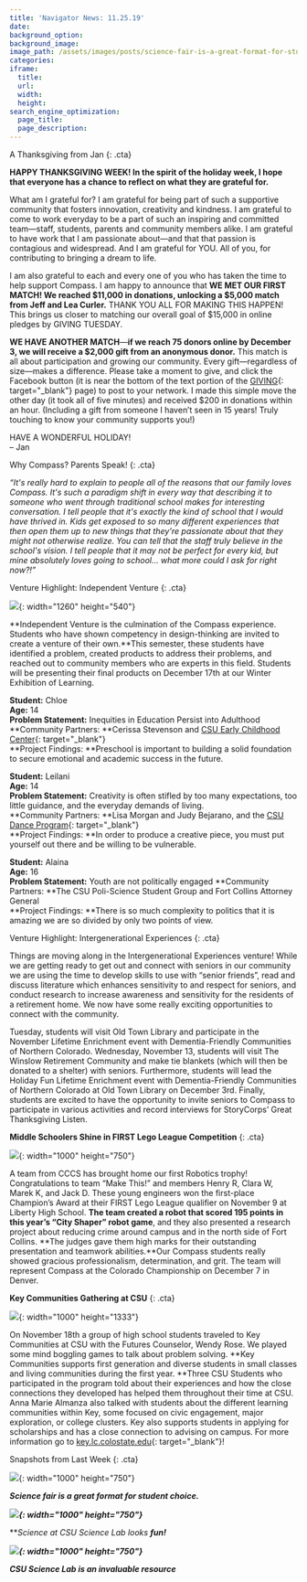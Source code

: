 ```yaml
---
title: 'Navigator News: 11.25.19'
date:
background_option:
background_image:
image_path: /assets/images/posts/science-fair-is-a-great-format-for-student-choice.jpg
categories:
iframe:
  title:
  url:
  width:
  height:
search_engine_optimization:
  page_title:
  page_description:
---
```


A Thanksgiving from Jan
{: .cta}

**HAPPY THANKSGIVING WEEK\! In the spirit of the holiday week, I hope that everyone has a chance to reflect on what they are grateful for.**

What am I grateful for? I am grateful for being part of such a supportive community that fosters innovation, creativity and kindness. I am grateful to come to work everyday to be a part of such an inspiring and committed team—staff, students, parents and community members alike. I am grateful to have work that I am passionate about—and that that passion is contagious and widespread. And I am grateful for YOU. All of you, for contributing to bringing a dream to life.

I am also grateful to each and every one of you who has taken the time to help support Compass. I am happy to announce that&nbsp;**WE MET OUR FIRST MATCH\! We reached $11,000 in donations, unlocking a $5,000 match from Jeff and Lea Curler.**&nbsp;THANK YOU ALL FOR MAKING THIS HAPPEN\! This brings us closer to matching our overall goal of $15,000 in online pledges by GIVING TUESDAY.

**WE HAVE ANOTHER MATCH**—**if we reach 75 donors online by December 3, we will receive a $2,000 gift from an anonymous donor.**&nbsp;This match is all about participation and growing our community. Every gift—regardless of size—makes a difference. Please take a moment to give, and click the Facebook button (it is near the bottom of the text portion of the&nbsp;[GIVING](https://compassfortcollins.org/giving){: target="_blank"}&nbsp;page) to post to your network. I made this simple move the other day (it took all of five minutes) and received $200 in donations within an hour. (Including a gift from someone I haven’t seen in 15 years\! Truly touching to know your community supports you\!)

HAVE A WONDERFUL HOLIDAY\!<br>– Jan

Why Compass? Parents Speak\!
{: .cta}

*“It's really hard to explain to people all of the reasons that our family loves Compass. It's such a paradigm shift in every way that describing it to someone who went through traditional school makes for interesting conversation. I tell people that it's exactly the kind of school that I would have thrived in. Kids get exposed to so many different experiences that then open them up to new things that they're passionate about that they might not otherwise realize. You can tell that the staff truly believe in the school's vision. I tell people that it may not be perfect for every kid, but mine absolutely loves going to school... what more could I ask for right now?\!”*

Venture Highlight: Independent Venture
{: .cta}

![](/assets/images/independent-ventures-at-compass-community-collaborative-school-big-picture-learning.jpg){: width="1260" height="540"}

**Independent Venture is the culmination of the Compass experience. Students who have shown competency in design-thinking are invited to create a venture of their own.**This semester, these students have identified a problem, created products to address their problems, and reached out to community members who are experts in this field. Students will be presenting their final products on December 17th at our Winter Exhibition of Learning.

**Student:**&nbsp;Chloe<br>**Age:**&nbsp;14<br>**Problem Statement:**&nbsp;Inequities in Education Persist into Adulthood&nbsp;<br>**Community Partners:&nbsp;**Cerissa Stevenson and&nbsp;[CSU Early Childhood Center](https://www.chhs.colostate.edu/ecc/){: target="_blank"}<br>**Project Findings:&nbsp;**Preschool is important to building a solid foundation to secure emotional and academic success in the future.&nbsp;

**Student:**&nbsp;Leilani<br>**Age:**&nbsp;14<br>**Problem Statement:**&nbsp;Creativity is often stifled by too many expectations, too little guidance, and the everyday demands of living.&nbsp;<br>**Community Partners:&nbsp;**Lisa Morgan and Judy Bejarano, and the&nbsp;[CSU Dance Program](https://dance.colostate.edu/){: target="_blank"}<br>**Project Findings:&nbsp;**In order to produce a creative piece, you must put yourself out there and be willing to be vulnerable.&nbsp;&nbsp;

**Student:**&nbsp;Alaina&nbsp;<br>**Age:**&nbsp;16<br>**Problem Statement:**&nbsp;Youth are not politically engaged&nbsp;**Community Partners:&nbsp;**The CSU Poli-Science Student Group and Fort Collins Attorney General&nbsp;<br>**Project Findings:&nbsp;**There is so much complexity to politics that it is amazing we are so divided by only two points of view.&nbsp;

Venture Highlight: Intergenerational Experiences
{: .cta}

Things are moving along in the Intergenerational Experiences venture\! While we are getting ready to get out and connect with seniors in our community we are using the time to develop skills to use with “senior friends”, read and discuss literature which enhances sensitivity to and respect for seniors, and conduct research to increase awareness and sensitivity for the residents of a retirement home. We now have some really exciting opportunities to connect with the community.&nbsp;

Tuesday, students will visit Old Town Library and participate in the November Lifetime Enrichment event with Dementia-Friendly Communities of Northern Colorado. Wednesday, November 13, students will visit The Winslow Retirement Community and make tie blankets (which will then be donated to a shelter) with seniors. Furthermore, students will lead the Holiday Fun Lifetime Enrichment event with Dementia-Friendly Communities of Northern Colorado at Old Town Library on December 3rd. Finally, students are excited to have the opportunity to invite seniors to Compass to participate in various activities and record interviews for StoryCorps’ Great Thanksgiving Listen.&nbsp;

****Middle Schoolers Shine in FIRST Lego League Competition****
{: .cta}

![](/assets/images/team--make-this--was-the-champion-at-their-first-lego-league-qualifier-and-are-on-to-the-state-competition.jpg){: width="1000" height="750"}

A team from CCCS has brought home our first Robotics trophy\! Congratulations to team “Make This\!” and members Henry R, Clara W, Marek K, and Jack D. These young engineers won the first-place Champion’s Award at their FIRST Lego League qualifier on November 9 at Liberty High School.&nbsp;**The team created a robot that scored 195 points in this year’s “City Shaper” robot game**, and they also presented a research project about reducing crime around campus and in the north side of Fort Collins.&nbsp;**The judges gave them high marks for their outstanding presentation and teamwork abilities.**Our Compass students really showed gracious professionalism, determination, and grit. The team will represent Compass at the Colorado Championship on December 7 in Denver.

****Key Communities Gathering at CSU****
{: .cta}

![](/assets/images/img-0320.jpg){: width="1000" height="1333"}

On November 18th a group of high school students traveled to Key Communities at CSU with the Futures Counselor, Wendy Rose. We played some mind boggling games to talk about problem solving.&nbsp;**Key Communities supports first generation and diverse students in small classes and living communities during the first year.&nbsp;**Three CSU Students who participated in the program told about their experiences and how the close connections they developed has helped them throughout their time at CSU. Anna Marie Almanza also talked with students about the different learning communities within Key, some focused on civic engagement, major exploration, or college clusters. Key also supports students in applying for scholarships and has a close connection to advising on campus. For more information go to&nbsp;[key.lc.colostate.edu](http://key.lc.colostate.edu/){: target="_blank"}\!

Snapshots from Last Week
{: .cta}

![](/assets/images/science-fair-is-a-great-format-for-student-choice.jpg){: width="1000" height="750"}

***Science fair is a great format for student choice.***

***![](/assets/images/science-at-the-csu-science-lab-looks-fun.jpg){: width="1000" height="750"}***

***Science at CSU Science Lab looks&nbsp;**fun\!***

***![](/assets/images/the-csu-science-lab-is-an-invaluable-resource.jpg){: width="1000" height="750"}***

***CSU Science Lab is an invaluable resource***